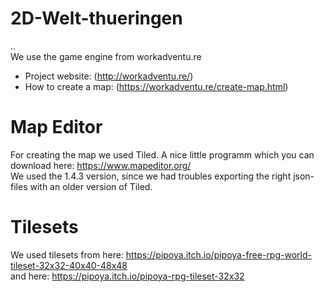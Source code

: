 # 2D-Welt-thueringen
..  
We use the game engine from workadventu.re  
* Project website: (http://workadventu.re/)
* How to create a map: (https://workadventu.re/create-map.html)

# Map Editor
For creating the map we used Tiled. A nice little programm which you can download here: https://www.mapeditor.org/  
We used the 1.4.3 version, since we had troubles exporting the right json-files with an older version of Tiled.


# Tilesets
We used tilesets from here: https://pipoya.itch.io/pipoya-free-rpg-world-tileset-32x32-40x40-48x48  
and here: https://pipoya.itch.io/pipoya-rpg-tileset-32x32
